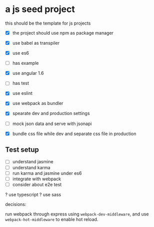 # a js seed project
this should be the template for js projects

- [x] the project should use npm as package manager
- [x] use babel as transpiler 
- [x] use es6
- [ ] has example
- [x] use angular 1.6
- [ ] has test
- [x] use eslint
- [x] use webpack as bundler
- [x] spearate dev and production settings
- [ ] mock json data and serve with jsonapi
- [x] bundle css file while dev and separate css file in production


## Test setup

- [ ] understand jasmine
- [ ] understand karma
- [ ] run karma and jasmine under es6
- [ ] integrate with webpack
- [ ] consider about e2e test

? use typescript
? use sass

decisions:

run webpack through express using `webpack-dev-middleware`, and use `webpack-hot-middleware` to enable hot reload.